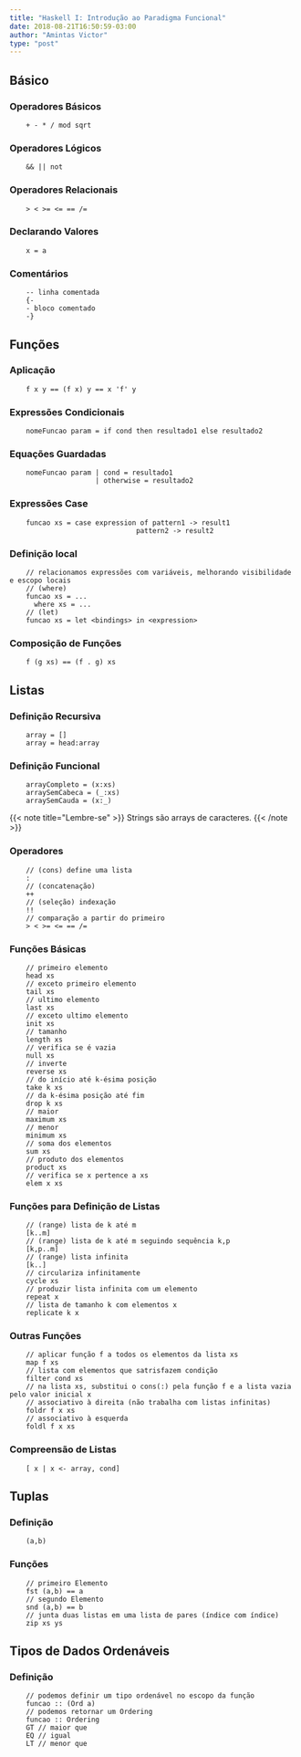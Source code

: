 ```yaml
---
title: "Haskell I: Introdução ao Paradigma Funcional"
date: 2018-08-21T16:50:59-03:00
author: "Amintas Victor"
type: "post"
---
```


## Básico
### Operadores Básicos
````
    + - * / mod sqrt
````
### Operadores Lógicos
````
    && || not
````
### Operadores Relacionais
````
    > < >= <= == /=
````
### Declarando Valores
````
    x = a
````
### Comentários
````
    -- linha comentada
    {-
    - bloco comentado  
    -}
````
## Funções
### Aplicação
````
    f x y == (f x) y == x 'f' y
````
### Expressões Condicionais
````
    nomeFuncao param = if cond then resultado1 else resultado2
````
### Equações Guardadas
````
    nomeFuncao param | cond = resultado1
                     | otherwise = resultado2
````
### Expressões Case
````
    funcao xs = case expression of pattern1 -> result1
                               pattern2 -> result2
````
### Definição local
````
    // relacionamos expressões com variáveis, melhorando visibilidade e escopo locais
    // (where)
    funcao xs = ...
      where xs = ...
    // (let)
    funcao xs = let <bindings> in <expression>
````
### Composição de Funções
````
    f (g xs) == (f . g) xs
````
## Listas
### Definição Recursiva
````
    array = []
    array = head:array
````
### Definição Funcional
````
    arrayCompleto = (x:xs)
    arraySemCabeca = (_:xs)
    arraySemCauda = (x:_)
````
{{< note title="Lembre-se" >}}
Strings são arrays de caracteres.
{{< /note >}}

### Operadores
````
    // (cons) define uma lista
    :
    // (concatenação)                
    ++
    // (seleção) indexação
    !!
    // comparação a partir do primeiro        
    > < >= <= == /=
````
### Funções Básicas
````
    // primeiro elemento
    head xs
    // exceto primeiro elemento
    tail xs
    // ultimo elemento
    last xs
    // exceto ultimo elemento
    init xs
    // tamanho
    length xs
    // verifica se é vazia
    null xs
    // inverte
    reverse xs
    // do início até k-ésima posição
    take k xs
    // da k-ésima posição até fim
    drop k xs
    // maior
    maximum xs
    // menor
    minimum xs
    // soma dos elementos
    sum xs
    // produto dos elementos
    product xs
    // verifica se x pertence a xs
    elem x xs
````
### Funções para Definição de Listas
````
    // (range) lista de k até m
    [k..m]
    // (range) lista de k até m seguindo sequência k,p
    [k,p..m]
    // (range) lista infinita
    [k..]
    // circulariza infinitamente
    cycle xs
    // produzir lista infinita com um elemento
    repeat x
    // lista de tamanho k com elementos x   
    replicate k x
````
### Outras Funções
````
    // aplicar função f a todos os elementos da lista xs
    map f xs
    // lista com elementos que satrisfazem condição
    filter cond xs
    // na lista xs, substitui o cons(:) pela função f e a lista vazia pelo valor inicial x
    // associativo à direita (não trabalha com listas infinitas)
    foldr f x xs
    // associativo à esquerda
    foldl f x xs  
````
### Compreensão de Listas
````
    [ x | x <- array, cond]
````
## Tuplas
### Definição
````
    (a,b)
````
### Funções
````
    // primeiro Elemento
    fst (a,b) == a
    // segundo Elemento
    snd (a,b) == b
    // junta duas listas em uma lista de pares (índice com índice)
    zip xs ys
````
## Tipos de Dados Ordenáveis
### Definição
````
    // podemos definir um tipo ordenável no escopo da função
    funcao :: (Ord a)
    // podemos retornar um Ordering
    funcao :: Ordering
    GT // maior que
    EQ // igual
    LT // menor que
````
